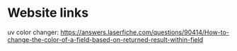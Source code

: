 # Website links

uv color changer: 
https://answers.laserfiche.com/questions/90414/How-to-change-the-color-of-a-field-based-on-returned-result-within-field

